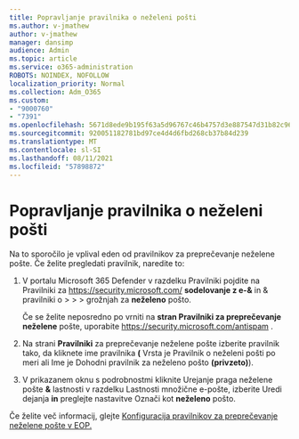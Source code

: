 ```yaml
---
title: Popravljanje pravilnika o neželeni pošti
ms.author: v-jmathew
author: v-jmathew
manager: dansimp
audience: Admin
ms.topic: article
ms.service: o365-administration
ROBOTS: NOINDEX, NOFOLLOW
localization_priority: Normal
ms.collection: Adm_O365
ms.custom:
- "9000760"
- "7391"
ms.openlocfilehash: 5671d8ede9b195f63a5d96767c46b4757d3e887547d31b82c969c36dc974f753
ms.sourcegitcommit: 920051182781bd97ce4d4d6fbd268cb37b84d239
ms.translationtype: MT
ms.contentlocale: sl-SI
ms.lasthandoff: 08/11/2021
ms.locfileid: "57898872"
---
```

# <a name="fix-anti-spam-policy"></a>Popravljanje pravilnika o neželeni pošti

Na to sporočilo je vplival eden od pravilnikov za preprečevanje neželene pošte. Če želite pregledati pravilnik, naredite to:

1. V portalu Microsoft 365 Defender v razdelku Pravilniki pojdite na Pravilniki za <https://security.microsoft.com/> **sodelovanje z e-&** in & pravilniki o \>  \>  \>  grožnjah za **neželeno** pošto.

   Če se želite neposredno po vrniti na **stran Pravilniki za preprečevanje neželene** pošte, uporabite <https://security.microsoft.com/antispam> .

2. Na strani **Pravilniki** za preprečevanje neželene pošte izberite pravilnik tako, da  kliknete ime pravilnika **(** Vrsta je Pravilnik o neželeni pošti po meri ali Ime je Dohodni pravilnik za neželeno pošto **(privzeto)**). 

3. V prikazanem oknu s podrobnostmi kliknite Urejanje praga neželene pošte **&** lastnosti v razdelku Lastnosti množične e-pošte, izberite Uredi dejanja **in** preglejte nastavitve Označi kot **neželeno** pošto.

Če želite več informacij, glejte [Konfiguracija pravilnikov za preprečevanje neželene pošte v EOP.](https://docs.microsoft.com/microsoft-365/security/office-365-security/configure-your-spam-filter-policies)
